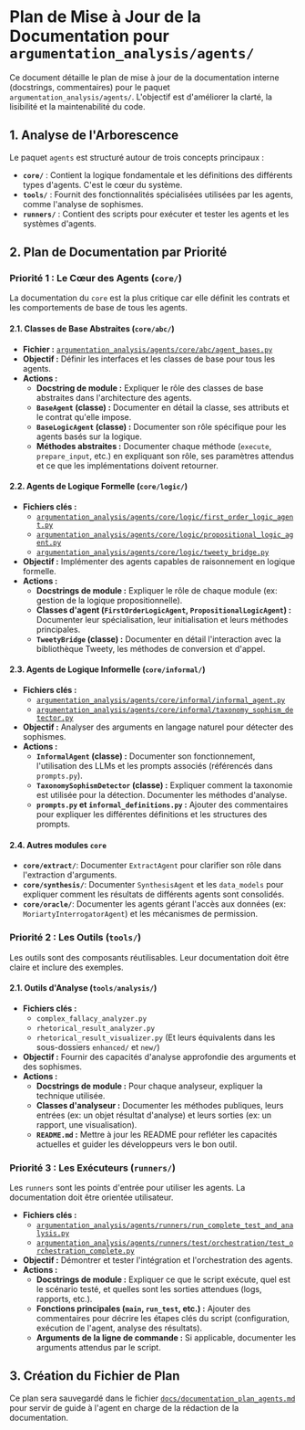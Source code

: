 # Plan de Mise à Jour de la Documentation pour `argumentation_analysis/agents/`

Ce document détaille le plan de mise à jour de la documentation interne (docstrings, commentaires) pour le paquet `argumentation_analysis/agents/`. L'objectif est d'améliorer la clarté, la lisibilité et la maintenabilité du code.

## 1. Analyse de l'Arborescence

Le paquet `agents` est structuré autour de trois concepts principaux :
- **`core/`** : Contient la logique fondamentale et les définitions des différents types d'agents. C'est le cœur du système.
- **`tools/`** : Fournit des fonctionnalités spécialisées utilisées par les agents, comme l'analyse de sophismes.
- **`runners/`** : Contient des scripts pour exécuter et tester les agents et les systèmes d'agents.

## 2. Plan de Documentation par Priorité

### Priorité 1 : Le Cœur des Agents (`core/`)

La documentation du `core` est la plus critique car elle définit les contrats et les comportements de base de tous les agents.

#### 2.1. Classes de Base Abstraites (`core/abc/`)
- **Fichier :** [`argumentation_analysis/agents/core/abc/agent_bases.py`](argumentation_analysis/agents/core/abc/agent_bases.py)
- **Objectif :** Définir les interfaces et les classes de base pour tous les agents.
- **Actions :**
    - **Docstring de module :** Expliquer le rôle des classes de base abstraites dans l'architecture des agents.
    - **`BaseAgent` (classe) :** Documenter en détail la classe, ses attributs et le contrat qu'elle impose.
    - **`BaseLogicAgent` (classe) :** Documenter son rôle spécifique pour les agents basés sur la logique.
    - **Méthodes abstraites :** Documenter chaque méthode (`execute`, `prepare_input`, etc.) en expliquant son rôle, ses paramètres attendus et ce que les implémentations doivent retourner.

#### 2.2. Agents de Logique Formelle (`core/logic/`)
- **Fichiers clés :**
    - [`argumentation_analysis/agents/core/logic/first_order_logic_agent.py`](argumentation_analysis/agents/core/logic/first_order_logic_agent.py)
    - [`argumentation_analysis/agents/core/logic/propositional_logic_agent.py`](argumentation_analysis/agents/core/logic/propositional_logic_agent.py)
    - [`argumentation_analysis/agents/core/logic/tweety_bridge.py`](argumentation_analysis/agents/core/logic/tweety_bridge.py)
- **Objectif :** Implémenter des agents capables de raisonnement en logique formelle.
- **Actions :**
    - **Docstrings de module :** Expliquer le rôle de chaque module (ex: gestion de la logique propositionnelle).
    - **Classes d'agent (`FirstOrderLogicAgent`, `PropositionalLogicAgent`) :** Documenter leur spécialisation, leur initialisation et leurs méthodes principales.
    - **`TweetyBridge` (classe) :** Documenter en détail l'interaction avec la bibliothèque Tweety, les méthodes de conversion et d'appel.

#### 2.3. Agents de Logique Informelle (`core/informal/`)
- **Fichiers clés :**
    - [`argumentation_analysis/agents/core/informal/informal_agent.py`](argumentation_analysis/agents/core/informal/informal_agent.py)
    - [`argumentation_analysis/agents/core/informal/taxonomy_sophism_detector.py`](argumentation_analysis/agents/core/informal/taxonomy_sophism_detector.py)
- **Objectif :** Analyser des arguments en langage naturel pour détecter des sophismes.
- **Actions :**
    - **`InformalAgent` (classe) :** Documenter son fonctionnement, l'utilisation des LLMs et les prompts associés (référencés dans `prompts.py`).
    - **`TaxonomySophismDetector` (classe) :** Expliquer comment la taxonomie est utilisée pour la détection. Documenter les méthodes d'analyse.
    - **`prompts.py` et `informal_definitions.py` :** Ajouter des commentaires pour expliquer les différentes définitions et les structures des prompts.

#### 2.4. Autres modules `core`
- **`core/extract/`**: Documenter `ExtractAgent` pour clarifier son rôle dans l'extraction d'arguments.
- **`core/synthesis/`**: Documenter `SynthesisAgent` et les `data_models` pour expliquer comment les résultats de différents agents sont consolidés.
- **`core/oracle/`**: Documenter les agents gérant l'accès aux données (ex: `MoriartyInterrogatorAgent`) et les mécanismes de permission.

### Priorité 2 : Les Outils (`tools/`)

Les outils sont des composants réutilisables. Leur documentation doit être claire et inclure des exemples.

#### 2.1. Outils d'Analyse (`tools/analysis/`)
- **Fichiers clés :**
    - `complex_fallacy_analyzer.py`
    - `rhetorical_result_analyzer.py`
    - `rhetorical_result_visualizer.py`
    (Et leurs équivalents dans les sous-dossiers `enhanced/` et `new/`)
- **Objectif :** Fournir des capacités d'analyse approfondie des arguments et des sophismes.
- **Actions :**
    - **Docstrings de module :** Pour chaque analyseur, expliquer la technique utilisée.
    - **Classes d'analyseur :** Documenter les méthodes publiques, leurs entrées (ex: un objet résultat d'analyse) et leurs sorties (ex: un rapport, une visualisation).
    - **`README.md` :** Mettre à jour les README pour refléter les capacités actuelles et guider les développeurs vers le bon outil.

### Priorité 3 : Les Exécuteurs (`runners/`)

Les `runners` sont les points d'entrée pour utiliser les agents. La documentation doit être orientée utilisateur.

- **Fichiers clés :**
    - [`argumentation_analysis/agents/runners/run_complete_test_and_analysis.py`](argumentation_analysis/agents/runners/run_complete_test_and_analysis.py)
    - [`argumentation_analysis/agents/runners/test/orchestration/test_orchestration_complete.py`](argumentation_analysis/agents/runners/test/orchestration/test_orchestration_complete.py)
- **Objectif :** Démontrer et tester l'intégration et l'orchestration des agents.
- **Actions :**
    - **Docstrings de module :** Expliquer ce que le script exécute, quel est le scénario testé, et quelles sont les sorties attendues (logs, rapports, etc.).
    - **Fonctions principales (`main`, `run_test`, etc.) :** Ajouter des commentaires pour décrire les étapes clés du script (configuration, exécution de l'agent, analyse des résultats).
    - **Arguments de la ligne de commande :** Si applicable, documenter les arguments attendus par le script.

## 3. Création du Fichier de Plan

Ce plan sera sauvegardé dans le fichier [`docs/documentation_plan_agents.md`](docs/documentation_plan_agents.md) pour servir de guide à l'agent en charge de la rédaction de la documentation.